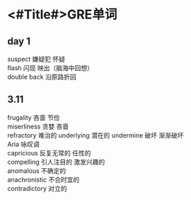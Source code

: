 #  <#Title#>GRE单词
## day 1
suspect         嫌疑犯   怀疑	
flash           闪现  映出（脑海中回想）	
double back     沿原路折回	

## 3.11

frugality			吝啬 节俭		
miserliness		贪婪 吝啬	
refractory			难治的	
underlying		潜在的	
undermine		破坏 渐渐破坏		
Aria				咏叹调		
capricious		反复无常的  任性的	
compelling		引人注目的  激发兴趣的	
anomalous  		不确定的	
anachronistic		不合时宜的	
contradictory 		对立的	


